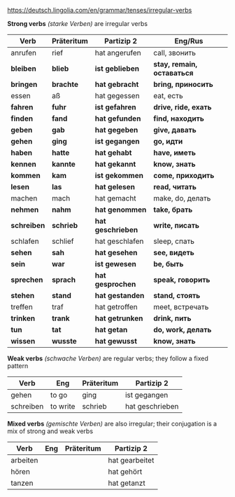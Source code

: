 https://deutsch.lingolia.com/en/grammar/tenses/irregular-verbs

**Strong verbs** *(starke Verben)* are irregular verbs


| Verb          | Präteritum  | Partizip 2          | Eng/Rus                      |
| ------------- | ----------- | ------------------- | ---------------------------- |
| anrufen       | rief        | hat angerufen       | call, звонить                |
| **bleiben**   | **blieb**   | **ist geblieben**   | **stay, remain, оставаться** |
| **bringen**   | **brachte** | **hat gebracht**    | **bring, приносить**         |
| essen         | aß          | hat gegessen        | eat, есть                    |
| **fahren**    | **fuhr**    | **ist gefahren**    | **drive, ride, ехать**       |
| **finden**    | **fand**    | **hat gefunden**    | **find, находить**           |
| **geben**     | **gab**     | **hat gegeben**     | **give, давать**             |
| **gehen**     | **ging**    | **ist gegangen**    | **go, идти**                 |
| **haben**     | **hatte**   | **hat gehabt**      | **have, иметь**              |
| **kennen**    | **kannte**  | **hat gekannt**     | **know, знать**              |
| **kommen**    | **kam**     | **ist gekommen**    | **come, приходить**          |
| **lesen**     | **las**     | **hat gelesen**     | **read, читать**             |
| machen        | mach        | hat gemacht         | make, do, делать             |
| **nehmen**    | **nahm**    | **hat genommen**    | **take, брать**              |
| **schreiben** | **schrieb** | **hat geschrieben** | **write, писать**            |
| schlafen      | schlief     | hat geschlafen      | sleep, спать                 |
| **sehen**     | **sah**     | **hat gesehen**     | **see, видеть**              |
| **sein**      | **war**     | **ist gewesen**     | **be, быть**                 |
| **sprechen**  | **sprach**  | **hat gesprochen**  | **speak, говорить**          |
| **stehen**    | **stand**   | **hat gestanden**   | **stand, стоять**            |
| treffen       | traf        | hat getroffen       | meet, встречать              |
| **trinken**   | **trank**   | **hat getrunken**   | **drink, пить**              |
| **tun**       | **tat**     | **hat getan**       | **do, work, делать**         |
| **wissen**    | **wusste**  | **hat gewusst**     | **know, знать**              |

**Weak verbs** *(schwache Verben)* are regular verbs; they follow a fixed pattern

| Verb      | Eng      | Präteritum | Partizip 2      |
| --------- | -------- | ---------- | --------------- |
| gehen     | to go    | ging       | ist gegangen    |
| schreiben | to write | schrieb    | hat geschrieben |



**Mixed verbs** *(gemischte Verben)* are also irregular; their conjugation is a mix of strong and weak verbs

| Verb     | Eng  | Präteritum | Partizip 2     |
| -------- | ---- | ---------- | -------------- |
| arbeiten |      |            | hat gearbeitet |
| hören    |      |            | hat gehört     |
| tanzen   |      |            | hat getanzt    |

